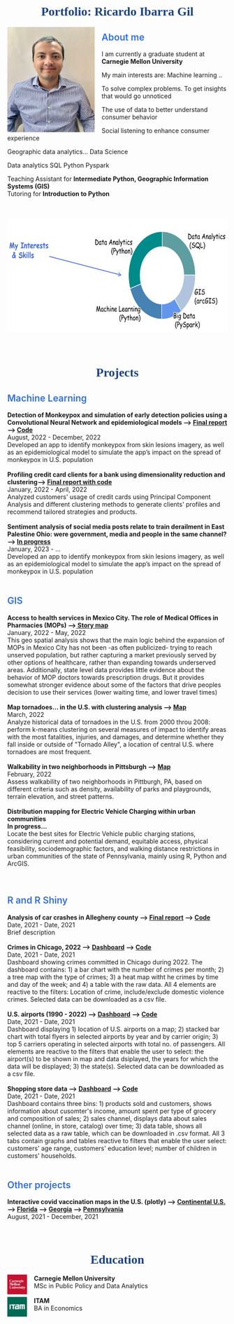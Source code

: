 <html>
<head>
<style>
img {
  /* border: 1px solid #ddd; */
  /* border-radius: 6px; */
  /* padding: 2px; */
  /* padding-right: 16px; */
}
/* img.Hover:hover {
  opacity: 1;
} */
img.Photo {
   float: left;
   padding-right: 16px;
}
img.Graph {
   float: center;
   padding-right: 4px;
}
h1.main {
  color: #1E4385;
  font-family: Verdana;
  text-align: center;
  font-weight: 700;
}
h2{
  color: #326FDC;
  font-weight: 600;
}
a:hover{
  /* opacity: 0.35 */
  color: #e32636
}

</style>
</head>
<body>

<h1 class="main"> Portfolio: Ricardo Ibarra Gil </h1>

<img class="Photo" src="assets/RIG_CMU.JPG" atl="Ricardo Ibarra"  width="200" height="240">


<h2> About me </h2>


I am currently a graduate student at <b>Carnegie Mellon University </b>

My main interests are:
Machine learning ..

To solve complex problems.
To get insights that would go unnoticed  

The use of data to better understand consumer behavior  

Social listening to enhance consumer experience

Geographic data analytics...
Data Science

Data analytics
SQL
Python
Pyspark   

Teaching Assistant for <b>Intermediate Python, Geographic Information Systems (GIS)</b><br>
Tutoring for <b>Introduction to Python </b><br>
<br>
<br>


<img class="Graph"  src="assets/my_interests_and_skills.png" atl="Donut chart with interests and skills"  width="600" height="260">
<!-- <img class="Graph"  src="assets/my_interests_and_skills_2.png" atl="Donut chart with interests and skills"  width="260" height="160"> -->
<br>


<!-- # METER UNA GRAFICA DE INTERESES
25% GIS
40% Data analytics
25% Machine learning
10% Otra cosa?
Economic analysis
Consumer behavior


Skills
SQL
Python
R
GIS
Stata -->

<!-- <img src="assets/donut_chart.html" atl="Ricardo Ibarra"  width="200" height="240"> -->



<br>
<br>
<!-- Etcetera<br>
Etcetera<br>
Etcetera<br> -->

<h1 class="main"> Projects </h1>

<h2> Machine Learning  </h2>
<!-- <b> Sentiment analysis using NLP and logistic regression</b><br>
August, 2022 - December, 2022<br>
Examined tweets about different brands of glucose-monitoring devices to find the most relevant features for positive and negative sentiments, uncover users’ knowledge gaps, and recommend the brands what actions would improve users’ perceptions<br>
<br> -->
<b>Detection of Monkeypox and simulation of early detection policies using a Convolutional Neural Network and epidemiological models --> <a href="https://github.com/ribarragi/past_projects/blob/72246a17a20fb6acceea934dabe03c2acc1354e2/SIR_NN_Project%20Report.pdf"> Final report </a> --> <a href="https://github.com/mahrukh-k/DABP.git">Code</a></b><br>
August, 2022 - December, 2022<br>
Developed an app to identify monkeypox from skin lesions imagery, as well as an epidemiological model to simulate the app’s impact on the spread of monkeypox in U.S. population<br>
<br>
<b>Profiling credit card clients for a bank using dimensionality reduction and clustering--> <a href="https://ribarragi.github.io/past_projects/Profiling_CC_brief.html#/">Final report with code</a></b><br>
January, 2022 - April, 2022<br>
Analyzed customers' usage of credit cards using Principal Component Analysis and different clustering methods to generate clients' profiles and recommend tailored strategies and products.<br>
<br>
<b>Sentiment analysis of social media posts relate to train derailment in East Palestine Ohio: were government, media and people in the same channel? --> <a href="https://github.com/ribarragi/Intro_AI_project.git"> In progress </a></b><br>
January, 2023 - ...<br>
Developed an app to identify monkeypox from skin lesions imagery, as well as an epidemiological model to simulate the app’s impact on the spread of monkeypox in U.S. population<br>
<br>





<h2> GIS  </h2>  
<b>Access to health services in Mexico City. The role of Medical Offices in Pharmacies (MOPs) --><a href="https://storymaps.arcgis.com/stories/8381685eb7764b63b4a5b98e356b405a"> Story map</a></b><br>  
January, 2022 - May, 2022<br>
This geo spatial analysis shows that the main logic behind the expansion of MOPs in Mexico City has not been -as often publicized- trying to reach unserved population, but rather capturing a market previously served by other options of healthcare, rather than expanding towards underserved areas.
Additionally, state level data provides little evidence about the behavior of MOP doctors towards prescription drugs. But it provides somewhat stronger evidence about some of the factors that drive peoples decision to use their services (lower waiting time, and lower travel times)<br>
<br>
<b> Map tornadoes... in the U.S. with clustering analysis --> <a href="https://github.com/ribarragi/past_projects/blob/c0d279834473e786864dfe8da9f4c29dca2363de/GIS_tornadoes.pdf">Map</a></b><br>
March, 2022 <br>
Analyze historical data of tornadoes in the U.S. from 2000 throu 2008: perform k-means clustering on several measures of impact to identify areas with the most fatalities, injuries, and damages, and determine whether they fall inside or outside of "Tornado Alley", a location of central U.S. where tornadoes are most frequent. <br>
<br>
<b> Walkability in two neighborhoods in Pittsburgh --> <a href="https://github.com/ribarragi/past_projects/blob/6d06bca2a7c54222cbb31e4e3618b4eabe2aacda/GIS_assesswalkability.pdf">Map</a></b><br>
February, 2022 <br>
Assess walkability of two neighborhoods in Pittburgh, PA, based on different criteria such as density, availability of parks and playgrounds, terrain elevation, and street patterns. <br>
<br>
<b>Distribution mapping for Electric Vehicle Charging within urban communities</b><br>  
<b>In progress...</b><br>
Locate the best sites for Electric Vehicle public charging stations, considering current and potential demand, equitable access, physical feasibility, sociodemographic factors, and walking distance restrictions in urban communities of the state of Pennsylvania, mainly using R, Python and ArcGIS.<br>
<br>
<br>
<h2> R  and R Shiny  </h2>
<b> Analysis of car crashes in Allegheny county --> <a href="https://ribarragi.github.io/past_projects/Carcrashes_Allegheny.html"> Final report</a> --> <a href="https://ribarragi.github.io/past_projects/Carcrashes_Allegheny.html"> Code </a></b><br>
Date, 2021 - Date, 2021 <br>
Brief description<br>
<br>
<b>Crimes in  Chicago, 2022 --> <a href="https://wxctrb-ricardo-ibarra0gil.shinyapps.io/hw1-ribarrag/">Dashboard</a> -->
<a href="https://ribarragi.github.io/past_projects/Carcrashes_Allegheny.html">Code</a></b><br>
Date, 2021 - Date, 2021 <br>
Dashboard showing crimes committed in Chicago during 2022. The dashboard contains: 1) a bar chart with the number of crimes per month; 2) a tree map with the type of crimes; 3) a heat map witht he crimes by time and day of the week; and 4) a table with the raw data. All 4 elements are reactive to the filters: Location of crime, include/exclude domestic violence crimes. Selected data can be downloaded as a csv file. <br>
<br>
<b> U.S. airports (1990 - 2022) --> <a href="https://wxctrb-ricardo-ibarra0gil.shinyapps.io/final_app/?_ga=2.56959658.1004282767.1679676223-1603397868.1679676223">Dashboard</a> --> <a href="https://ribarragi.github.io/past_projects/Carcrashes_Allegheny.html">Code</a></b><br>
Date, 2021 - Date, 2021 <br>
Dashboard displaying 1) location of U.S. airports on a map; 2) stacked bar chart with total flyers in selected airports by year and by carrier origin; 3) top 5 carriers operating in selected airports with total no. of passengers. All elements are reactive to the filters that enable the user to select: the airport(s) to be shown in map and data dsiplayed, the years for which the data will be displayed; 3) the state(s). Selected data can be downloaded as a csv file. <br>
<br>
<b> Shopping store data --> <a href="https://wxctrb-ricardo-ibarra0gil.shinyapps.io/final_app/?_ga=2.56959658.1004282767.1679676223-1603397868.1679676223">Dashboard</a> -->
<a href="https://ribarragi.github.io/past_projects/Carcrashes_Allegheny.html">Code</a></b><br>
Date, 2021 - Date, 2021 <br>
Dashboard contains three bins: 1) products sold and customers, shows information about cusomter's income, amount spent per type of grocery and composition of sales; 2) sales channel, displays data about sales channel (online, in store, catalog) over time; 3) data table, shows all selected data as a raw table, which can be downloaded in .csv format. All 3 tabs contain graphs and tables reactive to filters that enable the user select: customers' age range, customers' education level; number of children in customers' households. <br>
<br>
<h2> Other projects  </h2>
<!-- <b>Application to assist people relocating in the U.S. using Python</b><br>
August, 2021 - December, 2021<br>
It presents key indicators of living conditions at the county level in the user's area of interest, along with interactive maps. Data sources include API, web scraping, and CSV.<br>
<br>
<b>EDA analysis on .... RESERVATINOS AND CANCELATIONS: preguntas 1 y 2</b><br>
Augist, 2021 - December, 2021<br>
<br>
<br> -->

<b>Interactive covid vaccination maps in the U.S. (plotly) --> <a href="https://ribarragi.github.io/past_projects/US_BoosterMap_county.html">Continental U.S.</a> --> <a href="https://ribarragi.github.io/past_projects/BoosterMap_county_FL.html">Florida</a> --> <a href="https://ribarragi.github.io/past_projects/BoosterMap_county_GA.html">Georgia</a> --> <a href="https://ribarragi.github.io/past_projects/BoosterMap_county_PA.html ">Pennsylvania</a></b><br>
August, 2021 - December, 2021<br>
<br>
<br>

<!-- <h1 class="main">Previous work experience<h1>
<h2> Carvana </h2>
Product Analytics Intern
something  

<h2> StructurA </h2>
something  
something
 -->

<h1 class="main"> Education </h1>

<img class="Photo" src="assets/CMU.png" atl="Carnegie Mellon logo"  width="45" height="45"> <b>Carnegie Mellon University</b><br>
MSc in Public Policy and Data Analytics<br>
<br>
<img class="Photo" src="assets/ITAM.jpg" atl="ITAM logo"  width="45" height="45"> <b>ITAM</b><br>
BA in Economics<br>

<!-- 
# Telling stories with data
# GIS final project -->


<!-- <img src="assets/RIG_CMU.JPG" atl="Ricardo Ibarra"  width="180" height="220"> -->

<!-- 
Link here: https://ribarragi.github.io/ -->







